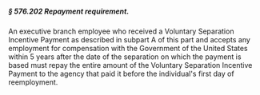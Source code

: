 ##### § 576.202 Repayment requirement. #####

An executive branch employee who received a Voluntary Separation Incentive Payment as described in subpart A of this part and accepts any employment for compensation with the Government of the United States within 5 years after the date of the separation on which the payment is based must repay the entire amount of the Voluntary Separation Incentive Payment to the agency that paid it before the individual's first day of reemployment.